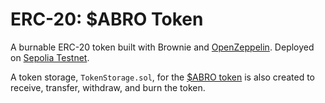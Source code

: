 # ERC-20: $ABRO Token

A burnable ERC-20 token built with Brownie and [OpenZeppelin](https://docs.openzeppelin.com/contracts/4.x/erc20). Deployed on [Sepolia Testnet](https://sepolia.dev/).

A token storage, `TokenStorage.sol`, for the [$ABRO token](https://sepolia.etherscan.io/token/0x613E2fb303135D38269bb6De8Db2cdC0719C4200) is also created to receive, transfer, withdraw, and burn the token.
